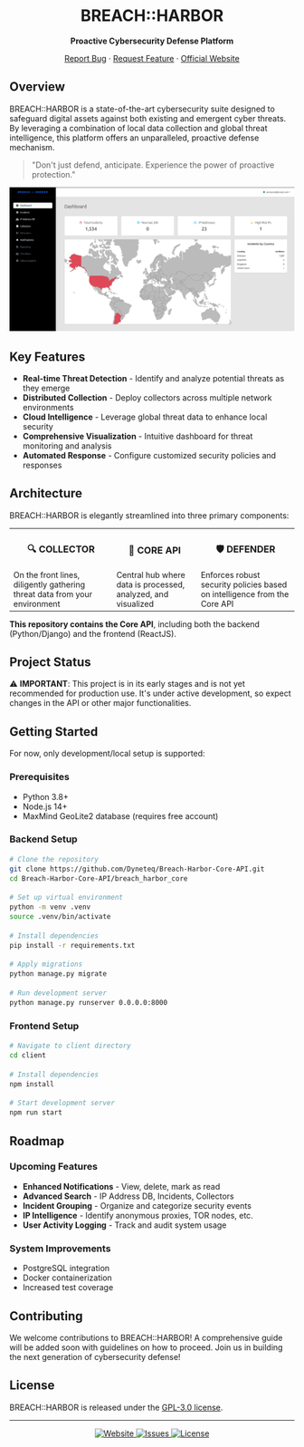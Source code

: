 <div align="center">
  <h1>BREACH::HARBOR</h1>
  <p><strong>Proactive Cybersecurity Defense Platform</strong></p>
  
  <p>
    <a href="https://github.com/Dyneteq/Breach-Harbor-Core-API/issues">Report Bug</a>
    ·
    <a href="https://github.com/Dyneteq/Breach-Harbor-Core-API/issues">Request Feature</a>
    ·
    <a href="https://breachharbor.com">Official Website</a>
  </p>
</div>

## Overview

BREACH::HARBOR is a state-of-the-art cybersecurity suite designed to safeguard digital assets against both existing and emergent cyber threats. By leveraging a combination of local data collection and global threat intelligence, this platform offers an unparalleled, proactive defense mechanism.

> "Don't just defend, anticipate. Experience the power of proactive protection."

<p align="center">
  <img src="doc/bh-dash-1.png" alt="Breach Harbor Dashboard" width="800"/>
</p>

## Key Features

- **Real-time Threat Detection** - Identify and analyze potential threats as they emerge
- **Distributed Collection** - Deploy collectors across multiple network environments
- **Cloud Intelligence** - Leverage global threat data to enhance local security
- **Comprehensive Visualization** - Intuitive dashboard for threat monitoring and analysis
- **Automated Response** - Configure customized security policies and responses

## Architecture

BREACH::HARBOR is elegantly streamlined into three primary components:

<div align="center">
  <table>
    <tr>
      <td align="center"><h3>🔍 COLLECTOR</h3></td>
      <td align="center"><h3>🧠 CORE API</h3></td>
      <td align="center"><h3>🛡️ DEFENDER</h3></td>
    </tr>
    <tr>
      <td>On the front lines, diligently gathering threat data from your environment</td>
      <td>Central hub where data is processed, analyzed, and visualized</td>
      <td>Enforces robust security policies based on intelligence from the Core API</td>
    </tr>
  </table>
</div>

**This repository contains the Core API**, including both the backend (Python/Django) and the frontend (ReactJS).

## Project Status

⚠️ **IMPORTANT**: This project is in its early stages and is not yet recommended for production use. It's under active development, so expect changes in the API or other major functionalities.

## Getting Started

For now, only development/local setup is supported:

### Prerequisites

- Python 3.8+
- Node.js 14+
- MaxMind GeoLite2 database (requires free account)

### Backend Setup

```bash
# Clone the repository
git clone https://github.com/Dyneteq/Breach-Harbor-Core-API.git
cd Breach-Harbor-Core-API/breach_harbor_core

# Set up virtual environment
python -m venv .venv
source .venv/bin/activate

# Install dependencies
pip install -r requirements.txt

# Apply migrations
python manage.py migrate

# Run development server
python manage.py runserver 0.0.0.0:8000
```

### Frontend Setup

```bash
# Navigate to client directory
cd client

# Install dependencies
npm install

# Start development server
npm run start
```

## Roadmap

### Upcoming Features

- **Enhanced Notifications** - View, delete, mark as read
- **Advanced Search** - IP Address DB, Incidents, Collectors
- **Incident Grouping** - Organize and categorize security events
- **IP Intelligence** - Identify anonymous proxies, TOR nodes, etc.
- **User Activity Logging** - Track and audit system usage

### System Improvements

- PostgreSQL integration
- Docker containerization
- Increased test coverage

## Contributing

We welcome contributions to BREACH::HARBOR! A comprehensive guide will be added soon with guidelines on how to proceed. Join us in building the next generation of cybersecurity defense!

## License

BREACH::HARBOR is released under the [GPL-3.0 license](https://github.com/Dyneteq/Breach-Harbor-Core-API/blob/master/LICENCE).

---

<div align="center">
  <a href="https://breachharbor.com">
    <img src="https://img.shields.io/badge/BREACH::HARBOR-Website-blue" alt="Website"/>
  </a>
  <a href="https://github.com/Dyneteq/Breach-Harbor-Core-API/issues">
    <img src="https://img.shields.io/github/issues/Dyneteq/Breach-Harbor-Core-API" alt="Issues"/>
  </a>
  <a href="https://github.com/Dyneteq/Breach-Harbor-Core-API/blob/master/LICENCE">
    <img src="https://img.shields.io/badge/License-GPL%20v3-green.svg" alt="License"/>
  </a>
</div>